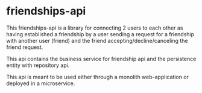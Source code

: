 # friendships-api
This friendships-api is a library for connecting 2 users to each other as having established a friendship by a user sending a request for a friendship with another user (friend) and the friend accepting/decline/canceling the friend request.

This api contains the business service for friendship api and the persistence entity with repository api.



This api is meant to be used either through a monolith web-application or deployed in a microservice.


